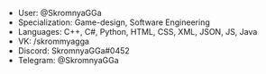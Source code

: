 - User: @SkromnyaGGa
- Specialization: Game-design, Software Engineering
- Languages: C++, C#, Python, HTML, CSS, XML, JSON, JS, Java
- VK: /skrommyagga
- Discord: SkromnyaGGa#0452
- Telegram: @SkromnyaGGa
